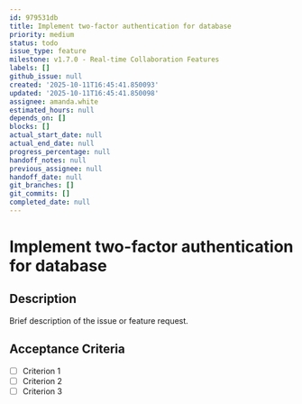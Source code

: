 ```yaml
---
id: 979531db
title: Implement two-factor authentication for database
priority: medium
status: todo
issue_type: feature
milestone: v1.7.0 - Real-time Collaboration Features
labels: []
github_issue: null
created: '2025-10-11T16:45:41.850093'
updated: '2025-10-11T16:45:41.850098'
assignee: amanda.white
estimated_hours: null
depends_on: []
blocks: []
actual_start_date: null
actual_end_date: null
progress_percentage: null
handoff_notes: null
previous_assignee: null
handoff_date: null
git_branches: []
git_commits: []
completed_date: null
---
```


# Implement two-factor authentication for database

## Description

Brief description of the issue or feature request.

## Acceptance Criteria

- [ ] Criterion 1
- [ ] Criterion 2
- [ ] Criterion 3